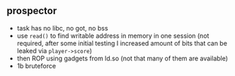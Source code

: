 ## prospector

- task has no libc, no got, no bss
- use `read()` to find writable address in memory in one session (not required, after some initial testing I increased amount of bits that can be leaked via `player->score`)
- then ROP using gadgets from ld.so (not that many of them are available)
- 1b bruteforce
